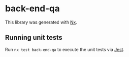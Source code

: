 # back-end-qa

This library was generated with [Nx](https://nx.dev).

## Running unit tests

Run `nx test back-end-qa` to execute the unit tests via [Jest](https://jestjs.io).
